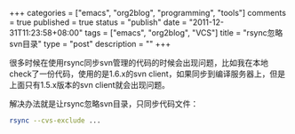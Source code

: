 +++
categories = ["emacs", "org2blog", "programming", "tools"]
comments = true
published = true
status = "publish"
date = "2011-12-31T11:23:58+08:00"
tags = ["emacs", "org2blog", "VCS"]
title = "rsync忽略svn目录"
type = "post"
description = ""
+++


很多时候在使用rsync同步svn管理的代码的时候会出现问题，比如我在本地check了一份代码，使用的是1.6.x的svn client，如果同步到编译服务器上，但是上面只有1.5.x版本的svn client就会出现问题。

解决办法就是让rsync忽略svn目录，只同步代码文件：

```sh
rsync --cvs-exclude ...
```
   
<!--more-->